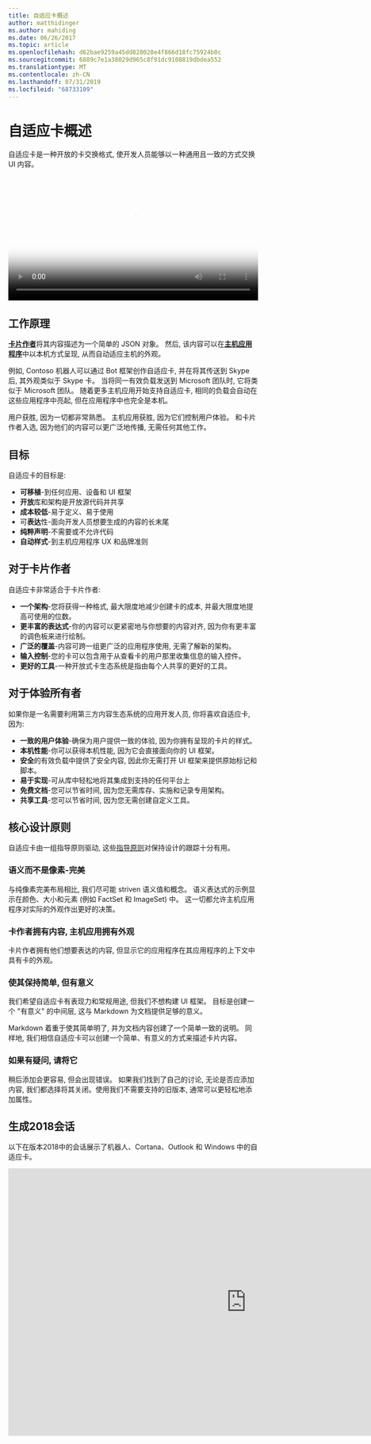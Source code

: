 ```yaml
---
title: 自适应卡概述
author: matthidinger
ms.author: mahiding
ms.date: 06/26/2017
ms.topic: article
ms.openlocfilehash: d62bae9259a45dd828028e4f866d18fc75924b0c
ms.sourcegitcommit: 6889c7e1a38029d965c8f91dc9108819dbdea552
ms.translationtype: MT
ms.contentlocale: zh-CN
ms.lasthandoff: 07/31/2019
ms.locfileid: "68733109"
---
```

# <a name="adaptive-cards-overview"></a>自适应卡概述 

自适应卡是一种开放的卡交换格式, 使开发人员能够以一种通用且一致的方式交换 UI 内容。

<video controls width="100%" poster="./content/videoposter.png">
    <source src="https://adaptivecardsblob.blob.core.windows.net/assets/AdaptiveCardsOverviewVideo.mp4" type="video/mp4">
</video>

## <a name="how-they-work"></a>工作原理

[**卡片作者**](authoring-cards/getting-started.md)将其内容描述为一个简单的 JSON 对象。 然后, 该内容可以在[**主机应用程序**](rendering-cards/getting-started.md)中以本机方式呈现, 从而自动适应主机的外观。

例如, Contoso 机器人可以通过 Bot 框架创作自适应卡, 并在将其传送到 Skype 后, 其外观类似于 Skype 卡。 当将同一有效负载发送到 Microsoft 团队时, 它将类似于 Microsoft 团队。 随着更多主机应用开始支持自适应卡, 相同的负载会自动在这些应用程序中亮起, 但在应用程序中也完全是本机。

用户获胜, 因为一切都非常熟悉。 主机应用获胜, 因为它们控制用户体验。 和卡片作者入选, 因为他们的内容可以更广泛地传播, 无需任何其他工作。

## <a name="goals"></a>目标 

自适应卡的目标是:

* **可移植**-到任何应用、设备和 UI 框架
* **开放**库和架构是开放源代码并共享
* **成本较低**-易于定义、易于使用
* 可**表达**性-面向开发人员想要生成的内容的长末尾
* **纯粹声明**-不需要或不允许代码
* **自动样式**-到主机应用程序 UX 和品牌准则

## <a name="for-card-authors"></a>对于卡片作者
自适应卡非常适合于卡片作者:

* **一个架构**-您将获得一种格式, 最大限度地减少创建卡的成本, 并最大限度地提高可使用的位数。
* **更丰富的表达式**-你的内容可以更紧密地与你想要的内容对齐, 因为你有更丰富的调色板来进行绘制。
* **广泛的覆盖**-内容可跨一组更广泛的应用程序使用, 无需了解新的架构。
* **输入控制**-您的卡可以包含用于从查看卡的用户那里收集信息的输入控件。
* **更好的工具**-一种开放式卡生态系统是指由每个人共享的更好的工具。

## <a name="for-experience-owners"></a>对于体验所有者
如果你是一名需要利用第三方内容生态系统的应用开发人员, 你将喜欢自适应卡, 因为:

* **一致的用户体验**-确保为用户提供一致的体验, 因为你拥有呈现的卡片的样式。
* **本机性能**-你可以获得本机性能, 因为它会直接面向你的 UI 框架。
* **安全**的有效负载中提供了安全内容, 因此你无需打开 UI 框架来提供原始标记和脚本。
* **易于实现**-可从库中轻松地将其集成到支持的任何平台上 
* **免费文档**-您可以节省时间, 因为您无需库存、实施和记录专用架构。
* **共享工具**-您可以节省时间, 因为您无需创建自定义工具。

## <a name="core-design-principles"></a>核心设计原则 

自适应卡由一组指导原则驱动, 这些[指导原则](resources/principles.md)对保持设计的跟踪十分有用。 

### <a name="semantic-instead-of-pixel-perfect"></a>语义而不是像素-完美
与纯像素完美布局相比, 我们尽可能 striven 语义值和概念。 语义表达式的示例显示在颜色、大小和元素 (例如 FactSet 和 ImageSet) 中。 这一切都允许主机应用程序对实际的外观作出更好的决策。

### <a name="card-authors-own-the-content-host-app-owns-the-look-and-feel"></a>卡作者拥有内容, 主机应用拥有外观
卡片作者拥有他们想要表达的内容, 但显示它的应用程序在其应用程序的上下文中具有卡的外观。

### <a name="keep-it-simple-but-expressive"></a>使其保持简单, 但有意义
我们希望自适应卡有表现力和常规用途, 但我们不想构建 UI 框架。  目标是创建一个 "有意义" 的中间层, 这与 Markdown 为文档提供足够的意义。

Markdown 着重于使其简单明了, 并为文档内容创建了一个简单一致的说明。  同样地, 我们相信自适应卡可以创建一个简单、有意义的方式来描述卡片内容。

### <a name="when-in-doubt-keep-it-out"></a>如果有疑问, 请将它
稍后添加会更容易, 但会出现错误。 如果我们找到了自己的讨论, 无论是否应添加内容, 我们都选择将其关闭。使用我们不需要支持的旧版本, 通常可以更轻松地添加属性。


## <a name="build-2018-session"></a>生成2018会话

以下在版本2018中的会话展示了机器人、Cortana、Outlook 和 Windows 中的自适应卡。 

<iframe src="https://medius.studios.ms/Embed/Video/BRK2401?SFYT=true" width="960" height="540" allowFullScreen frameBorder="0"></iframe>

